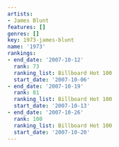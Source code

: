 ```yaml
---
artists:
- James Blunt
features: []
genres: []
key: 1973-james-blunt
name: '1973'
rankings:
- end_date: '2007-10-12'
  rank: 73
  ranking_list: Billboard Hot 100
  start_date: '2007-10-06'
- end_date: '2007-10-19'
  rank: 81
  ranking_list: Billboard Hot 100
  start_date: '2007-10-13'
- end_date: '2007-10-26'
  rank: 100
  ranking_list: Billboard Hot 100
  start_date: '2007-10-20'
---
```


